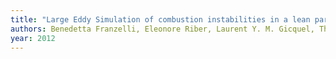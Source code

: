 ```yaml
---
title: "Large Eddy Simulation of combustion instabilities in a lean partially premixed swirled flame"
authors: Benedetta Franzelli, Eleonore Riber, Laurent Y. M. Gicquel, Thierry Poinsot
year: 2012
---
```


